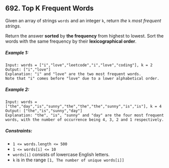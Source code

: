 ## 692. Top K Frequent Words

Given an array of strings ```words``` and an integer ```k```, return *the* ```k``` *most frequent strings*.

Return the answer **sorted** by **the frequency** from highest to lowest. Sort the words with the same frequency by their **lexicographical order**.

##### Example 1:
```
Input: words = ["i","love","leetcode","i","love","coding"], k = 2
Output: ["i","love"]
Explanation: "i" and "love" are the two most frequent words.
Note that "i" comes before "love" due to a lower alphabetical order.
```
##### Example 2:
```
Input: words = ["the","day","is","sunny","the","the","the","sunny","is","is"], k = 4
Output: ["the","is","sunny","day"]
Explanation: "the", "is", "sunny" and "day" are the four most frequent words, with the number of occurrence being 4, 3, 2 and 1 respectively.
```

##### Constraints:

* ```1 <= words.length <= 500```
* ```1 <= words[i] <= 10```
* ```words[i]``` consists of lowercase English letters.
* ```k``` is in the range ```[1, The number of unique words[i]]```